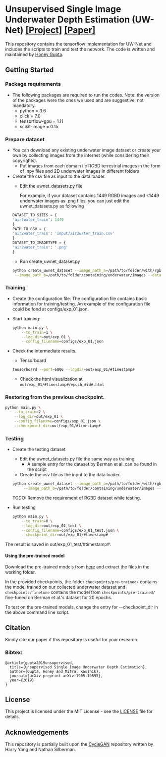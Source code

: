 # Unsupervised Single Image Underwater Depth Estimation (UW-Net) [[Project]](http://www.ee.iitm.ac.in/comp_photolab/project-underwater.html) [[Paper]](https://arxiv.org/pdf/1905.10595.pdf) 

This repository contains the tensorflow implementation for UW-Net and includes the scripts to train and test the network. 
The code is written and maintained by [Honey Gupta](https://github.com/honeygupta).
## Getting Started

### Package requirements
 * The following packages are required to run the codes. Note: the version of the packages were the ones we used and are suggestive, not mandatory.
    * python = 3.6
    * click = 7.0
    * tensorflow-gpu = 1.11
    * scikit-image = 0.15

### Prepare dataset
* You can download any existing underwater image dataset or create your own by collecting images from the internet (while considering their copyrights). 
	* Put images from each domain i.e RGBD terrestrial images in the form of .npy files and 2D underwater images in different folders 
* Create the csv file as input to the data loader. 
	* Edit the uwnet_datasets.py file. 
	
	    For example, if your dataset contains 1449 RGBD images and <1449 underwater images as .png files, you can just edit the uwnet_datasets.py as following
	```python
	DATASET_TO_SIZES = {
    'air2water_train': 1449
	}
	PATH_TO_CSV = {
    'air2water_train': 'input/air2water_train.csv'
	}
	DATASET_TO_IMAGETYPE = {
    'air2water_train': '.png'
	}
	``` 
	* Run create_uwnet_dataset.py
	```bash
	python create_uwnet_dataset --image_path_a=/path/to/folder/with/rgbd/npy/files \
     --image_path_b=/path/to/folder/containing/underwater/images --dataset_name="air2water_train"
	```

### Training
* Create the configuration file. The configuration file contains basic information for training/testing. An example of the configuration file could be fond at configs/exp_01.json. 

* Start training:
    ```bash
    python main.py \
        --to_train=1 \
        --log_dir=out/exp_01 \
        --config_filename=configs/exp_01.json
    ```
* Check the intermediate results.
	* Tensorboard
	```bash
	tensorboard --port=6006 --logdir=out/exp_01/#timestamp# 
	```
	* Check the html visualization at  ```out/exp_01/#timestamp#/epoch_#id#.html```  

### Restoring from the previous checkpoint.
```bash
python main.py \
    --to_train=2 \
    --log_dir=out/exp_01 \
    --config_filename=configs/exp_01.json \
    --checkpoint_dir=out/exp_01/#timestamp#
```
### Testing
* Create the testing dataset
	* Edit the uwnet_datasets.py file the same way as training
	    * A sample entry for the dataset by Berman et al. can be found in the script
	* Create the csv file as the input to the data loader. 
    ```bash
    python create_uwnet_dataset --image_path_a=/path/to/folder/with/rgbd/npy/files \
         --image_path_b=/path/to/folder/containing/underwater/images --dataset_name="hazelines"
    ```
    TODO: Remove the requirement of RGBD dataset while testing.
     
* Run testing
    ```bash
    python main.py \
        --to_train=0 \
        --log_dir=out/exp_01_test \
        --config_filename=configs/exp_01_test.json \
        --checkpoint_dir=out/exp_01/#timestamp# 
    ```
The result is saved in out/exp_01_test/#timestamp#. 

#### Using the pre-trained model
Download the pre-trained models from [here](https://drive.google.com/file/d/1zkOwdPFP3NVdBhfa-7bdIkOa5HxzNyqT/view?usp=sharing) and extract the files in the working folder.

In the provided checkpoints, the folder ```checkpoints/pre-trained/``` contains the model trained on our collected underwater dataset and 
```checkpoints/finetune``` contains the model from ```checkpoints/pre-trained/``` fine-tuned on Berman et al.'s dataset for 20 epochs.

To test on the pre-trained models, change the entry for --checkpoint_dir in the above command line script.   

## Citation
Kindly cite our paper if this repository is useful for your research.

### Bibtex:

```
@article{gupta2019unsupervised, 
  title={Unsupervised Single Image Underwater Depth Estimation}, 
  author={Gupta, Honey and Mitra, Kaushik}, 
  journal={arXiv preprint arXiv:1905.10595}, 
  year={2019}
}
```

## License

This project is licensed under the MIT License - see the [LICENSE](LICENSE) file for details.

## Acknowledgements
This repository is partially built upon the [CycleGAN](https://github.com/leehomyc/cyclegan-1) repository written by Harry Yang and Nathan Silberman.


